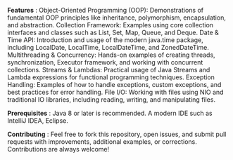 **Features** :
Object-Oriented Programming (OOP): Demonstrations of fundamental OOP principles like inheritance, polymorphism, encapsulation, and abstraction.
Collection Framework: Examples using core collection interfaces and classes such as List, Set, Map, Queue, and Deque.
Date & Time API: Introduction and usage of the modern java.time package, including LocalDate, LocalTime, LocalDateTime, and ZonedDateTime.
Multithreading & Concurrency: Hands-on examples of creating threads, synchronization, Executor framework, and working with concurrent collections.
Streams & Lambdas: Practical usage of Java Streams and Lambda expressions for functional programming techniques.
Exception Handling: Examples of how to handle exceptions, custom exceptions, and best practices for error handling.
File I/O: Working with files using NIO and traditional IO libraries, including reading, writing, and manipulating files.

**Prerequisites** :
Java 8 or later is recommended.
A modern IDE such as IntelliJ IDEA, Eclipse.

**Contributing** :
Feel free to fork this repository, open issues, and submit pull requests with improvements, additional examples, or corrections. Contributions are always welcome!

